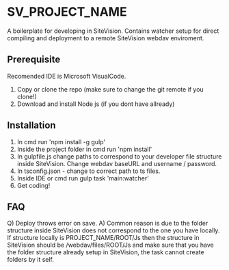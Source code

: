 # SV_PROJECT_NAME
A boilerplate for developing in SiteVision.
Contains watcher setup for direct compiling and deployment to a remote SiteVision webdav enviroment.

## Prerequisite
Recomended IDE is Microsoft VisualCode.

1)	Copy or clone the repo (make sure to change the git remote if you clone!)
2) 	Download and install Node js (if you dont have allready)

## Installation
1) 	In cmd run 'npm install -g gulp'
2) 	Inside the project folder in cmd run 'npm install'
3) 	In gulpfile.js change paths to correspond to your developer file structure inside SiteVision.
	Change webdav baseURL and username / password.
4) 	In tsconfig.json - change to correct path to ts files.
5) 	Inside IDE or cmd run gulp task 'main:watcher'
6) 	Get coding!

## FAQ
Q)	Deploy throws error on save.
A)	Common reason is due to the folder structure inside SiteVision does not correspond to the one you have locally.
	If structure locally is PROJECT_NAME/ROOT/Js then the structure in SiteVision should be /webdav/files/ROOT/Js and make sure that you have the folder structure already setup in SiteVision, the task cannot create folders by it self.